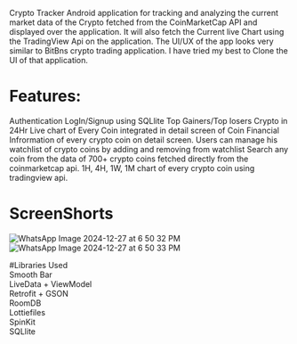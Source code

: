 Crypto Tracker Android application for tracking and analyzing the current market data of the Crypto fetched from the CoinMarketCap API and displayed over the application. It will also fetch the Current live Chart using the TradingView Api on the application. The UI/UX of the app looks very similar to BitBns crypto trading application. I have tried my best to Clone the UI of that application.

# Features: <br>
Authentication LogIn/Signup using SQLlite
Top Gainers/Top losers Crypto in 24Hr
Live chart of Every Coin integrated in detail screen of Coin
Financial Infrormation of every crypto coin on detail screen.
Users can manage his watchlist of crypto coins by adding and removing from watchlist
Search any coin from the data of 700+ crypto coins fetched directly from the coinmarketcap api.
1H, 4H, 1W, 1M chart of every crypto coin using tradingview api.



# ScreenShorts
![WhatsApp Image 2024-12-27 at 6 50 32 PM](https://github.com/user-attachments/assets/babc13ab-0354-4484-9c41-7589dc629110)
![WhatsApp Image 2024-12-27 at 6 50 33 PM](https://github.com/user-attachments/assets/3080bee6-b2a2-4974-8872-b5924c5032a2)



#Libraries Used <br>
Smooth Bar <br>
LiveData + ViewModel <br>
Retrofit + GSON  <br>
RoomDB  <br>
Lottiefiles <br>
SpinKit <br>
SQLlite <br>
